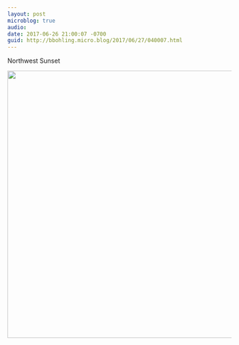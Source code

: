 ```yaml
---
layout: post
microblog: true
audio: 
date: 2017-06-26 21:00:07 -0700
guid: http://bbohling.micro.blog/2017/06/27/040007.html
---
```

Northwest Sunset

<img src="http://bbohling.micro.blog/uploads/2017/a36ae60d05.jpg" width="600" height="600" style="height: auto" />
